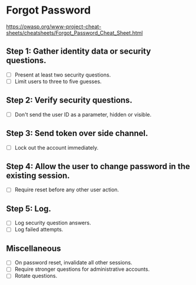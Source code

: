 # Forgot Password

<https://owasp.org/www-project-cheat-sheets/cheatsheets/Forgot_Password_Cheat_Sheet.html>

## Step 1: Gather identity data or security questions.
- [ ]  Present at least two security questions.
- [ ]  Limit users to three to five guesses.

## Step 2: Verify security questions.
- [ ]  Don't send the user ID as a parameter, hidden or visible.

## Step 3: Send token over side channel.
- [ ]  Lock out the account immediately.

## Step 4: Allow the user to change password in the existing session.
- [ ]  Require reset before any other user action.

## Step 5: Log.
- [ ]  Log security question answers.
- [ ]  Log failed attempts.

## Miscellaneous
- [ ]  On password reset, invalidate all other sessions.
- [ ]  Require stronger questions for administrative accounts.
- [ ]  Rotate questions.
